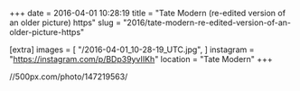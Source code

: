 +++
date = 2016-04-01 10:28:19
title = "Tate Modern (re-edited version of an older picture) https"
slug = "2016/tate-modern-re-edited-version-of-an-older-picture-https"

[extra]
images = [
    "/2016-04-01_10-28-19_UTC.jpg",
]
instagram = "https://instagram.com/p/BDp39yvIIKh"
location = "Tate Modern"
+++

//500px.com/photo/147219563/


